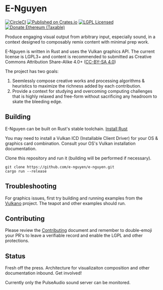 # E-Nguyen

[![CircleCI](https://circleci.com/gh/e-nguyen/e-nguyen.svg?style=shield&circle)](https://circleci.com/gh/e-nguyen/e-nguyen)
[![Published on Crates.io](https://img.shields.io/crates/v/e-nguyen.svg)](https://crates.io/crates/e-nguyen)
[![LGPL Licensed](https://img.shields.io/crates/l/e-nguyen.svg)](https://www.gnu.org/licenses/lgpl-3.0-standalone.html)
[![Donate Ethereum (Taxable)](https://img.shields.io/badge/eth-f98e5f32288750cbfcf08fe5ba21319b400447a4-blueviolet.svg)](https://etherscan.io/address/0xf98e5f32288750cbfcf08fe5ba21319b400447a4)

Produce engaging visual output from arbitrary input, especially sound, in a context designed to composably remix content with minimal prep work.

E-Nguyen is written in Rust and uses the Vulkan graphics API.  The current license is LGPL3+ and content is recommended to submitted as Creative Commons Attribution Share-Alike 4.0+ ([CC-BY-SA 4.0](https://creativecommons.org/licenses/by-sa/4.0/))

The project has two goals:

1.  Seemlessly compose creative works and processing algorithms & heuristics to maximize the richness added by each contribution.
2.  Provide a context for studying and overcoming computing challenges that is highly relaxed and free-form without sacrificing any headroom to skate the bleeding edge.

## Building

E-Nguyen can be built on Rust's stable toolchain.  [Install Rust](https://www.rust-lang.org/tools/install)

You may need to install a Vulkan ICD (Installable Client Driver) for your OS & graphics card combination.  Consult your OS's Vulkan installation documentation.

Clone this repository and run it (building will be performed if necessary).

```shell
git clone https://github.com/e-nguyen/e-nguyen.git
cargo run --release
```

## Troubleshooting

For graphics issues, first try building and running examples from the [Vulkano](https://github.com/vulkano-rs/vulkano) project.  The teapot and other examples should run.

## Contributing

Please review the [Contributing](CONTRIBUTING.md) document and remember to double-emoji your PR's to leave a verifiable record and enable the LGPL and other protections.

## Status

Fresh off the press. Architecture for visualizaiton composition and other documentation inbound.  Get involved!

Currently only the PulseAudio sound server can be monitored.
